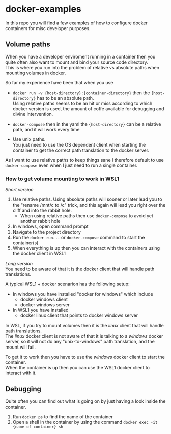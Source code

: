 # docker-examples

In this repo you will find a few examples of how to configure docker containers for misc developer purposes.  


## Volume paths

When you have a developer enviroment running in a container then you quite often also want to mount and bind your source code directory.  
This is where you run into the problem of relative vs absolute paths when mounting volumes in docker.

So far my experience have been that when you use

- `docker run -v {host-directory}:{container-directory}` then the `{host-directory}` has to be an absolute path.  
  Using relative paths seems to be an hit or miss according to which docker version is used, the amount of coffe available for debugging and divine intervention.  

- `docker-compose` then in the yaml the `{host-directory}` can be a relative path, and it will work every time  

- Use unix paths.  
  You just need to use the OS dependent client when starting the container to get the correct path translation to the docker server.

As I want to use relative paths to keep things sane I therefore default to use `docker-compose` even when I just need to run a single container.


### How to get volume mounting to work in WSL1

_Short version_  
1. Use relative paths.
   Using absolute paths will sooner or later lead you to the "rename /mnt/c to /c" trick, and this again will lead you right over the cliff and into the rabbit hole.  
   - When using relative paths then use `docker-compose` to avoid yet another rabbit hole
1. In windows, open command prompt
1. Navigate to the project directory
1. Run the `docker run...` or `docker-compose` command to start the container(s)
1. When everything is up then you can interact with the containers using the docker client in WSL1

_Long version_  
You need to be aware of that it is the docker client that will handle path translations.  

A typical WSL1 + docker scenarion has the following setup:
- In windows you have installed "docker for windows" which include
  - docker windows client
  - docker windows server
- In WSL1 you have installed
  - docker linux client that points to docker windows server

In WSL, if you try to mount volumes then it is the _linux_ client that will handle path translations.  
The _linux_ docker client is not aware of that it is talking to a _windows_ docker server, so it will not do any "unix-to-windows" path translation, and the mount will fail.  

To get it to work then you have to use the _windows_ docker client to start the container.  
When the container is up then you can use the WSL1 docker client to interact with it.


## Debugging

Quite often you can find out what is going on by just having a look inside the container.  
1. Run `docker ps` to find the name of the container
1. Open a shell in the container by using the command `docker exec -it {name of container} sh`



